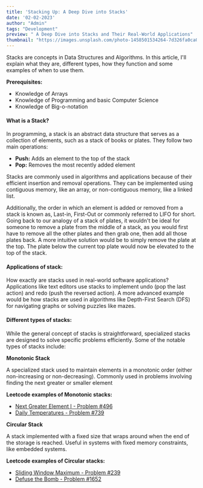 ```yaml
---
title: 'Stacking Up: A Deep Dive into Stacks'
date: '02-02-2023'
author: "Admin"
tags: "Development"
preview: " A Deep Dive into Stacks and Their Real-World Applications"
thumbnail: "https://images.unsplash.com/photo-1458501534264-7d326fa0ca04?w=600&auto=format&fit=crop&q=60&ixlib=rb-4.0.3&ixid=M3wxMjA3fDB8MHxzZWFyY2h8N3x8c3RhY2slMjAlMjBvZiUyMHJvY2tzfGVufDB8fDB8fHww"
---
```


Stacks are concepts in Data Structures and Algorithms. In this article, I'll explain what they are, different types, how they function and some examples of when to use them.

**Prerequisites:**
- Knowledge of Arrays
- Knowledge of Programming and basic Computer Science
- Knowledge of Big-o-notation

#### **What is a Stack?**

In programming, a stack is an abstract data structure that serves as a collection of elements, such as a stack of books or plates. They follow two main operations:

- **Push:** Adds an element to the top of the stack
- **Pop:** Removes the most recently added element

Stacks are commonly used in algorithms and applications because of their efficient insertion and removal operations. They can be implemented using contiguous memory, like an array, or non-contiguous memory, like a linked list.

Additionally, the order in which an element is added or removed from a stack is known as, Last-in, First-Out or commonly referred to LIFO for short. Going back to our analogy of a stack of plates, it wouldn't be ideal for someone to remove a plate from the middle of a stack, as you would first have to remove all the other plates and then grab one, then add all those plates back. A more intuitive solution would be to simply remove the plate at the top. The plate below the current top plate would now be elevated to the top of the stack.

#### **Applications of stack:**

How exactly are stacks used in real-world software applications? Applications like text editors use stacks to implement undo (pop the last action) and redo (push the reversed action). A more advanced example would be how stacks are used in algorithms like Depth-First Search (DFS) for navigating graphs or solving puzzles like mazes.

#### **Different types of stacks:**

While the general concept of stacks is straightforward, specialized stacks are designed to solve specific problems efficiently. Some of the notable types of stacks include:

**Monotonic Stack**

A specialized stack used to maintain elements in a monotonic order (either non-increasing or non-decreasing).
Commonly used in problems involving finding the next greater or smaller element 

**Leetcode examples of Monotonic stacks:**
- [Next Greater Element I - Problem #496](https://leetcode.com/problems/next-greater-element-i/description/)
- [Daily Temperatures - Problem #739](https://leetcode.com/problems/daily-temperatures/description/)

**Circular Stack**

A stack implemented with a fixed size that wraps around when the end of the storage is reached.
Useful in systems with fixed memory constraints, like embedded systems.

**Leetcode examples of Circular stacks:** 
- [Sliding Window Maximum - Problem #239](https://leetcode.com/problems/sliding-window-maximum/)
- [Defuse the Bomb - Problem #1652](https://leetcode.com/problems/defuse-the-bomb/)

